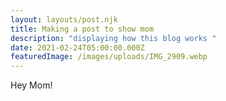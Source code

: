 ```yaml
---
layout: layouts/post.njk
title: Making a post to show mom
description: "displaying how this blog works "
date: 2021-02-24T05:00:00.000Z
featuredImage: /images/uploads/IMG_2909.webp
---
```

Hey Mom!